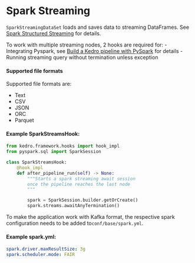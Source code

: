 # Spark Streaming

``SparkStreamingDataSet`` loads and saves data to streaming DataFrames.
See [Spark Structured Streaming](https://spark.apache.org/docs/latest/structured-streaming-programming-guide.html) for details.

To work with multiple streaming nodes, 2 hooks are required for:
    - Integrating Pyspark, see [Build a Kedro pipeline with PySpark](https://docs.kedro.org/en/stable/tools_integration/pyspark.html) for details
    - Running streaming query without termination unless exception

#### Supported file formats

Supported file formats are:

- Text 
- CSV
- JSON
- ORC
- Parquet

#### Example SparkStreamsHook:

```python
from kedro.framework.hooks import hook_impl
from pyspark.sql import SparkSession

class SparkStreamsHook:
    @hook_impl
    def after_pipeline_run(self) -> None:
        """Starts a spark streaming await session
        once the pipeline reaches the last node
        """

        spark = SparkSession.builder.getOrCreate()
        spark.streams.awaitAnyTermination()
```
To make the application work with Kafka format, the respective spark configuration needs to be added to``conf/base/spark.yml``.

#### Example spark.yml:

```yaml
spark.driver.maxResultSize: 3g
spark.scheduler.mode: FAIR

```
